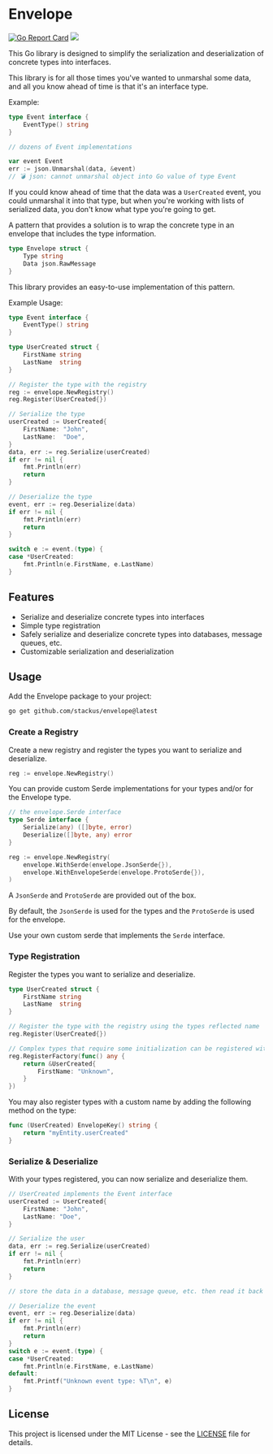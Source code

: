 # Envelope

[![Go Report Card](https://goreportcard.com/badge/github.com/stackus/envelope)](https://goreportcard.com/report/github.com/stackus/envelope)
[![](https://godoc.org/github.com/stackus/envelope?status.svg)](https://pkg.go.dev/github.com/stackus/envelope)

This Go library is designed to simplify the serialization and deserialization of concrete types into interfaces.

This library is for all those times you've wanted to unmarshal some data, and all you know ahead of time is that it's an interface type.

Example:
```go
type Event interface {
	EventType() string
}

// dozens of Event implementations

var event Event
err := json.Unmarshal(data, &event)
// 💣 json: cannot unmarshal object into Go value of type Event
```

If you could know ahead of time that the data was a `UserCreated` event, you could unmarshal it into that type, but when you're working with lists of serialized data, you don't know what type you're going to get.

A pattern that provides a solution is to wrap the concrete type in an envelope that includes the type information.

```go
type Envelope struct {
	Type string
	Data json.RawMessage
}
```

This library provides an easy-to-use implementation of this pattern.

Example Usage:
```go
type Event interface {
	EventType() string
}

type UserCreated struct {
	FirstName string
	LastName  string
}

// Register the type with the registry
reg := envelope.NewRegistry()
reg.Register(UserCreated{})

// Serialize the type
userCreated := UserCreated{
	FirstName: "John",
	LastName:  "Doe",
}
data, err := reg.Serialize(userCreated)
if err != nil {
	fmt.Println(err)
	return
}

// Deserialize the type
event, err := reg.Deserialize(data)
if err != nil {
	fmt.Println(err)
	return
}

switch e := event.(type) {
case *UserCreated:
	fmt.Println(e.FirstName, e.LastName)
}
```

## Features
- Serialize and deserialize concrete types into interfaces
- Simple type registration
- Safely serialize and deserialize concrete types into databases, message queues, etc.
- Customizable serialization and deserialization

## Usage

Add the Envelope package to your project:

```bash
go get github.com/stackus/envelope@latest
```

### Create a Registry

Create a new registry and register the types you want to serialize and deserialize.

```go
reg := envelope.NewRegistry()
```

You can provide custom Serde implementations for your types and/or for the Envelope type.

```go
// the envelope.Serde interface
type Serde interface {
	Serialize(any) ([]byte, error)
	Deserialize([]byte, any) error
}

reg := envelope.NewRegistry(
	envelope.WithSerde(envelope.JsonSerde{}),
	envelope.WithEnvelopeSerde(envelope.ProtoSerde{}),
)
```
A `JsonSerde` and `ProtoSerde` are provided out of the box.

By default, the `JsonSerde` is used for the types and the `ProtoSerde` is used for the envelope.

Use your own custom serde that implements the `Serde` interface.

### Type Registration

Register the types you want to serialize and deserialize.

```go
type UserCreated struct {
	FirstName string
	LastName  string
}

// Register the type with the registry using the types reflected name
reg.Register(UserCreated{})

// Complex types that require some initialization can be registered with a factory function
reg.RegisterFactory(func() any {
	return &UserCreated{
		FirstName: "Unknown",
	}
})
```

You may also register types with a custom name by adding the following method on the type:

```go
func (UserCreated) EnvelopeKey() string {
	return "myEntity.userCreated"
}
```

### Serialize & Deserialize
With your types registered, you can now serialize and deserialize them.

```go
// UserCreated implements the Event interface
userCreated := UserCreated{
	FirstName: "John",
	LastName: "Doe",
}

// Serialize the user
data, err := reg.Serialize(userCreated)
if err != nil {
	fmt.Println(err)
	return
}

// store the data in a database, message queue, etc. then read it back in a later process

// Deserialize the event
event, err := reg.Deserialize(data)
if err != nil {
	fmt.Println(err)
	return
}
switch e := event.(type) {
case *UserCreated:
	fmt.Println(e.FirstName, e.LastName)
default:
	fmt.Printf("Unknown event type: %T\n", e)
}
```

## License

This project is licensed under the MIT License - see the [LICENSE](LICENSE) file for details.
